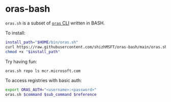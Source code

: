 # oras-bash

`oras.sh` is a subset of [`oras` CLI](https://github.com/oras-project/oras) written in BASH.

To install:

```bash
install_path="$HOME/bin/oras.sh"
curl https://raw.githubusercontent.com/shizhMSFT/oras-bash/main/oras.sh > "$install_path"
chmod +x "$install_path"
```

Try having fun:

```bash
oras.sh repo ls mcr.microsoft.com
```

To access registries with basic auth:

```bash
export ORAS_AUTH="<username>:<password>"
oras.sh $command $sub_command $reference
```

